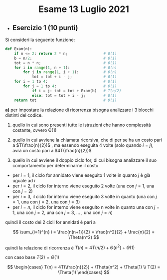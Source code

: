 # <p align= "center"> Esame 13 Luglio 2021 </p>

- ## Esercizio 1 (10 punti)

Si consideri la seguente funzione:

```python
def Exam(n):
    if n <= 2: return 2 * n;                # Θ(1)
    b = n/2;                                # Θ(1)
    tot = n * n;                            # Θ(1)  
    for i in range(1, n + 1):               # Θ(n)
        for j in range(1, i + 1):           # Θ(n)
            tot = tot + i - j;              # Θ(1)
    for i = 1 to 4:                         # Θ(1)
        for j = 1 to 4:                     # Θ(1)
            if i = j: tot = tot + Exam(b)   # T(n/2)
            else: tot = tot + i - j;        # Θ(1)
    return tot                              # Θ(1)
```

**a)** per impostare la relazione di ricorrenza bisogna
analizzare i 3 blocchi distinti del codice.

1. quello in cui sono presenti tutte le istruzioni che hanno complessità costante, ovvero &Theta;(1)

2. quello in cui avviene la chiamata ricorsiva, che di per se ha un costo pari a $T(\frac{n}{2})$ , ma essendo eseguita 4 volte (solo quando $i=j$), avrà un costo pari a  $4T(\frac{n}{2})$

3. quello in cui avviene il doppio ciclo for, di cui bisogna analizzare il suo comportamento per determinarne il costo. <br>

- per $i = 1$, il ciclo for annidato viene eseguito 1 volte in quanto $j$ è già  uguale ad $i$
- per $i = 2$, il ciclo for interno viene eseguito 2 volte (una con $j=1$, una con $j=2$)
- per $i = 3$, il ciclo for interno viene eseguito 3 volte in quanto (una con $j=1$, una con $j=2$, una con $j=3$)
- per $i = n$, il ciclo for interno viene eseguito n volte in quanto una con $j=1$, una con $j=2$, una con $j=3$, $...$ , una con $j=n$)

quindi il costo dei 2 cicli for annidati è pari a 

$$ \sum_{i=1}^{n} i = \frac{n(n+1)}{2} = \frac{n^2}{2} + \frac{n}{2} = \Theta(n^2) $$

quindi la relazione di ricorrenza è $T(n) = 4T(n/2) + \Theta(n^2) + \Theta(1)$

con caso base  $T(2) = \Theta(1)$


$$
    \begin{cases}
    T(n) = 4T(\frac{n}{2}) + \Theta(n^2) + \Theta(1) \\
    T(2) = \Theta(1)
    \end{cases}
$$
